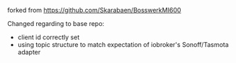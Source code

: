 forked from https://github.com/Skarabaen/BosswerkMI600

Changed regarding to base repo:
 - client id correctly set
 - using topic structure to match expectation of iobroker's Sonoff/Tasmota adapter
